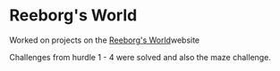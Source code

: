 <h1>Reeborg's World</h1>
<p>Worked on projects on the <a href="https://reeborg.ca/reeborg.html?lang=en&mode=python&menu=worlds%2Fmenus%2Freeborg_intro_en.json&name=Maze&url=worlds%2Ftutorial_en%2Fmaze1.json">Reeborg's World</a>website</p>
<p>Challenges from hurdle 1 - 4 were solved and also the maze challenge.</p>